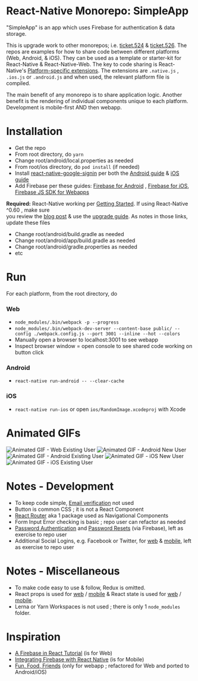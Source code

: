 React-Native Monorepo: SimpleApp
=================
"SimpleApp" is an app which uses Firebase for authentication & data storage.


This is upgrade work to other monorepos; i.e. [ticket.524](https://github.com/og-pr/public_ticket.524) & [ticket.526](https://github.com/og-pr/public_ticket.526). The repos are examples for how to share code between different platforms (Web, Android, & iOS). They can be used as a template or starter-kit for React-Native & React-Native-Web. The key to code sharing is React-Native's [Platform-specific extensions](https://facebook.github.io/react-native/docs/platform-specific-code.html#platform-specific-extensions). The extensions are ```.native.js``` , ```.ios.js``` or ```.android.js``` and when used, the relevant platform file is compiled.

The main benefit of any monorepo is to share application logic. Another benefit is the rendering of individual components unique to each platform. Development is mobile-first AND then webapp.

Installation
============

* Get the repo
* From root directory, do ```yarn```
* Change root/android/local.properties as needed 
* From root/ios directory, do ```pod install``` (if needed)
* Install [react-native-google-signin](https://github.com/react-native-community/react-native-google-signin) per both the [Android guide](https://github.com/react-native-community/react-native-google-signin/blob/master/docs/android-guide.md) & [iOS guide](https://github.com/react-native-community/react-native-google-signin/blob/master/docs/ios-guide.md)
* Add Firebase per these guides: [Firebase for Android](https://firebase.google.com/docs/android/setup/) , [Firebase for iOS](https://firebase.google.com/docs/ios/setup/), [Firebase JS SDK for Webapps](https://firebase.google.com/docs/web/setup/)


**Required:** React-Native working per [Getting Started](https://facebook.github.io/react-native/docs/getting-started). If using React-Native ^0.60 , make sure    
you review the [blog post](https://facebook.github.io/react-native/blog/2019/07/03/version-60) & use the [upgrade guide](https://react-native-community.github.io/upgrade-helper/?from=0.59.8&to=0.60.4). As notes in those links, update these files
* Change root/android/build.gradle as needed 
* Change root/android/app/build.gradle as needed 
* Change root/android/gradle.properties as needed
* etc

Run
===

For each platform, from the root directory, do

### Web
* ```node_modules/.bin/webpack -p --progress```
* ```node_modules/.bin/webpack-dev-server --content-base public/ --config ./webpack.config.js --port 3001 --inline --hot --colors```
* Manually open a browser to localhost:3001 to see webapp 
* Inspect browser window = open console to see shared code working on button click

### Android
* ```react-native run-android -- --clear-cache```

### iOS
* ```react-native run-ios``` or open ```ios/RandomImage.xcodeproj``` with Xcode

Animated GIFs
===========
![Animated GIF - Web Existing User](https://github.com/og-pr/public_ticket.528/blob/master/SimpleApp/_docs/ezgif-720_web.gif)
![Animated GIF - Android New User](https://github.com/og-pr/public_ticket.528/blob/master/SimpleApp/_docs/ezgif-720_android_new.gif)
![Animated GIF - Android Existing User](https://github.com/og-pr/public_ticket.528/blob/master/SimpleApp/_docs/ezgif-720_android.gif)
![Animated GIF - iOS New User](https://github.com/og-pr/public_ticket.528/blob/master/SimpleApp/_docs/ezgif-720_ios_new.gif)
![Animated GIF - iOS Existing User](https://github.com/og-pr/public_ticket.528/blob/master/SimpleApp/_docs/ezgif-720_ios.gif)

Notes - Development
===========
* To keep code simple, [Email verification](https://firebase.googleblog.com/2017/02/email-verification-in-firebase-auth.html) not used 
* Button is common CSS ; it is not a React Component
* [React Router](https://github.com/ReactTraining/react-router) aka 1 package used as Navigational Components 
* Form Input Error checking is basic ; repo user can refactor as needed
* [Password Authentication](https://firebase.google.com/docs/auth/web/password-auth) and [Password Resets](https://firebase.google.com/docs/auth/web/manage-users#set_a_users_password) (via Firebase), left as exercise to repo user
* Additional Social Logins, e.g. Facebook or Twitter, for [web](https://www.robinwieruch.de/react-firebase-link-social-logins/) & [mobile](https://medium.com/@chrisbianca/getting-started-with-firebase-authentication-on-react-native-a1ed3d2d6d91), left as exercise to repo user

Notes - Miscellaneous 
=====
* To make code easy to use & follow, Redux is omitted. 
* React props is used for [web](https://reactjs.org/docs/components-and-props.html) / [mobile](https://facebook.github.io/react-native/docs/props) & React state is used for [web](https://reactjs.org/docs/faq-state.html) / [mobile](https://facebook.github.io/react-native/docs/state).
* Lerna or Yarn Workspaces is not used ; there is only 1 ```node_modules``` folder.

Inspiration
===========
* [A Firebase in React Tutorial](https://www.robinwieruch.de/complete-firebase-authentication-react-tutorial/) (is for Web)
* [Integrating Firebase with React Native](https://blog.jscrambler.com/integrating-firebase-with-react-native/) (is for Mobile)
* [Fun, Food, Friends](https://css-tricks.com/intro-firebase-react/) (only for webapp ; refactored for Web and ported to Android/iOS)

